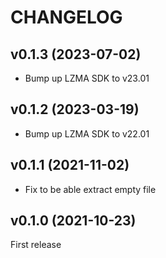 # CHANGELOG

## v0.1.3 (2023-07-02)

- Bump up LZMA SDK to v23.01

## v0.1.2 (2023-03-19)

- Bump up LZMA SDK to v22.01

## v0.1.1 (2021-11-02)

- Fix to be able extract empty file

## v0.1.0 (2021-10-23)

First release
